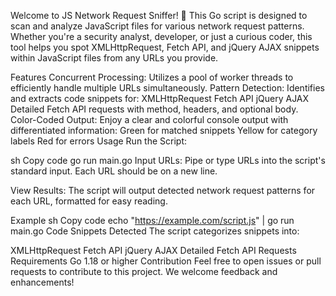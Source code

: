 Welcome to JS Network Request Sniffer! 🚀 This Go script is designed to scan and analyze JavaScript files for various network request patterns. Whether you're a security analyst, developer, or just a curious coder, this tool helps you spot XMLHttpRequest, Fetch API, and jQuery AJAX snippets within JavaScript files from any URLs you provide.

Features
Concurrent Processing: Utilizes a pool of worker threads to efficiently handle multiple URLs simultaneously.
Pattern Detection: Identifies and extracts code snippets for:
XMLHttpRequest
Fetch API
jQuery AJAX
Detailed Fetch API requests with method, headers, and optional body.
Color-Coded Output: Enjoy a clear and colorful console output with differentiated information:
Green for matched snippets
Yellow for category labels
Red for errors
Usage
Run the Script:

sh
Copy code
go run main.go
Input URLs:
Pipe or type URLs into the script's standard input. Each URL should be on a new line.

View Results:
The script will output detected network request patterns for each URL, formatted for easy reading.

Example
sh
Copy code
echo "https://example.com/script.js" | go run main.go
Code Snippets Detected
The script categorizes snippets into:

XMLHttpRequest
Fetch API
jQuery AJAX
Detailed Fetch API Requests
Requirements
Go 1.18 or higher
Contribution
Feel free to open issues or pull requests to contribute to this project. We welcome feedback and enhancements!
